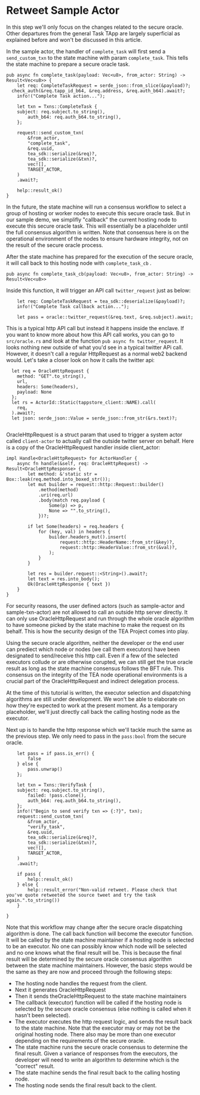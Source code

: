 # Retweet Sample Actor
In this step we'll only focus on the changes related to the secure oracle. Other departures from the general Task TApp are largely superficial as explained before and won't be discussed in this article.

In the sample actor, the handler of `complete_task` will first send a `send_custom_txn` to the state machine with param `complete_task`. This tells the state machine to prepare a secure oracle task.

```
pub async fn complete_task(payload: Vec<u8>, from_actor: String) -> Result<Vec<u8>> {
	let req: CompleteTaskRequest = serde_json::from_slice(&payload)?;
  check_auth(&req.tapp_id_b64, &req.address, &req.auth_b64).await?;
	info!("Complete Task action...");

	let txn = Txns::CompleteTask {
    subject: req.subject.to_string(),
		auth_b64: req.auth_b64.to_string(),
	};

	request::send_custom_txn(
		&from_actor,
		"complete_task",
		&req.uuid,
		tea_sdk::serialize(&req)?,
		tea_sdk::serialize(&txn)?,
		vec![],
		TARGET_ACTOR,
	)
	.await?;

	help::result_ok()
}
```
In the future, the state machine will run a consensus workflow to select a group of hosting or worker nodes to execute this secure oracle task. But in our sample demo, we simplifly "callback" the current hosting node to execute this secure oracle task. This will essentially be a placeholder until the full consensus algorithm is written. Note that consensus here is on the operational environment of the nodes to ensure hardware integrity, not on the result of the secure oracle process.  

After the state machine has prepared for the execution of the secure oracle, it will call back to this hosting node with `complete_task_cb` . 

```
pub async fn complete_task_cb(payload: Vec<u8>, from_actor: String) -> Result<Vec<u8>> 

```

Inside this function, it will trigger an API call `twitter_request` just as below:

```
	let req: CompleteTaskRequest = tea_sdk::deserialize(&payload)?;
	info!("Complete Task callback action...");

	let pass = oracle::twitter_request(&req.text, &req.subject).await;
```

This is a typical http API call but instead it happens inside the enclave. If you want to know more about how this API call works, you can go to `src/oracle.rs` and look at the function `pub async fn twitter_request`. It looks nothing new outside of what you'd see in a typical twitter APi call. However, it doesn't call a regular HttpRequest as a normal web2 backend would. Let's take a closer look on how it calls the twitter api:

```
  let req = OracleHttpRequest {
    method: "GET".to_string(),
    url,
    headers: Some(headers),
    payload: None
  };
  let rs = ActorId::Static(tappstore_client::NAME).call(
    req,
  ).await?;
  let json: serde_json::Value = serde_json::from_str(&rs.text)?;
  
  ```

OracleHttpRequest is a struct param that used to trigger a system actor called `client-actor` to actually call the outside twitter server on behalf. Here is a copy of the OracleHttpRequest handler inside client_actor:

```
impl Handle<OracleHttpRequest> for ActorHandler {
	async fn handle(&self, req: OracleHttpRequest) -> Result<OracleHttpResponse> {
		let method: &'static str = Box::leak(req.method.into_boxed_str());
		let mut builder = request::http::Request::builder()
			.method(method)
			.uri(req.url)
			.body(match req.payload {
				Some(p) => p,
				None => "".to_string(),
			})?;

		if let Some(headers) = req.headers {
			for (key, val) in headers {
				builder.headers_mut().insert(
					request::http::HeaderName::from_str(&key)?,
					request::http::HeaderValue::from_str(&val)?,
				);
			}
		}

		let res = builder.request::<String>().await?;
		let text = res.into_body();
		Ok(OracleHttpResponse { text })
	}
}
```

For security reasons, the user defined actors (such as sample-actor and sample-txn-actor) are not allowed to call an outside http server directly. It can only use OracleHttpRequest and run through the whole oracle algorithm to have someone picked by the state machine to make the request on its behalf. This is how the security design of the TEA Project comes into play. 

Using the secure oracle algorithm, neither the developer or the end user can prediect which node or nodes (we call them executors) have been designated to send/receive this http call. Even if a few of the selected executors collude or are otherwise corupted, we can still get the true oracle result as long as the state machine consensus follows the BFT rule. This consensus on the integrity of the TEA node operational environments is a crucial part of the OracleHttpRequest and indirect delegation process. 

At the time of this tutorial is written, the executor selection and dispatching algorithms are still under development. We won't be able to elaborate on how they're expected to work at the present moment. As a temporary placeholder, we'll just directly call back the calling hosting node as the executor. 

Next up is to handle the http response which we'll tackle much the same as the previous step. We only need to pass in the `pass:bool` from the secure oracle.


```
	let pass = if pass.is_err() {
		false
	} else {
		pass.unwrap()
	};

	let txn = Txns::VerifyTask {
    subject: req.subject.to_string(),
		failed: !pass.clone(),
		auth_b64: req.auth_b64.to_string(),
	};
	info!("Begin to send verify txn => {:?}", txn);
	request::send_custom_txn(
		&from_actor,
		"verify_task",
		&req.uuid,
		tea_sdk::serialize(&req)?,
		tea_sdk::serialize(&txn)?,
		vec![],
		TARGET_ACTOR,
	)
	.await?;

	if pass {
		help::result_ok()
	} else {
		help::result_error("Non-valid retweet. Please check that you've quote retweeted the source tweet and try the task again.".to_string())
	}

}
```

Note that this workflow may change after the secure oracle dispatching algorithm is done. The call back function will become the executor function. It will be called by the state machine maintainer if a hosting node is selected to be an executor. No one can possibly know which node will be selected and no one knows what the final result will be. This is because the final result will be determined by the secure oracle consensus algorithm between the state machine maintainers. However, the basic steps would be the same as they are now and proceed through the following steps:

- The hosting node handles the request from the client.
- Next it generates OracleHttpRequest
- Then it sends theOracleHttpRequest to the state machine maintainers
- The callback (executor) function will be called if the hosting node is selected by the secure oracle consensus (else nothing is called when it hasn't been selected).
- The executor executes the http request logic, and sends the result back to the state machine. Note that the executor may or may not be the original hosting node. There also may be more than one executor depending on the requirements of the secure oracle.
- The state machine runs the secure oracle consensus to determine the final result. Given a variance of responses from the executors, the developer will need to write an algorithm to determine which is the "correct" result.
- The state machine sends the final result back to the calling hosting node.
- The hosting node sends the final result back to the client.